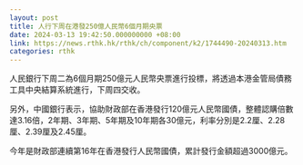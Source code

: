 ```yaml
---
layout: post
title: 人行下周在港發250億人民幣6個月期央票
date: 2024-03-13 19:42:50.000000000 +08:00
link: https://news.rthk.hk/rthk/ch/component/k2/1744490-20240313.htm
categories: rthk
---
```


人民銀行下周二為6個月期250億元人民幣央票進行投標，將透過本港金管局債務工具中央結算系統進行，下周四交收。

另外，中國銀行表示，協助財政部在香港發行120億元人民幣國債，整體認購倍數達3.16倍，2年期、3年期、5年期及10年期各30億元，利率分別是2.2厘、2.28厘、2.39厘及2.45厘。

今年是財政部連續第16年在香港發行人民幣國債，累計發行金額超過3000億元。
